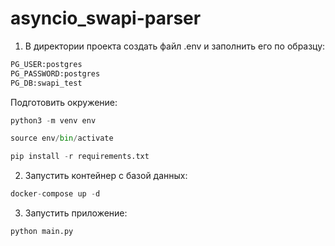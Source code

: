 # asyncio_swapi-parser

1. В директории проекта создать файл .env и заполнить его по образцу:

```python
PG_USER:postgres
PG_PASSWORD:postgres
PG_DB:swapi_test
```
Подготовить окружение: 
```python
python3 -m venv env

source env/bin/activate
```
```python
pip install -r requirements.txt
```
2. Запустить контейнер с базой данных:
```python
docker-compose up -d
```
3. Запустить приложение:
```python
python main.py
```
